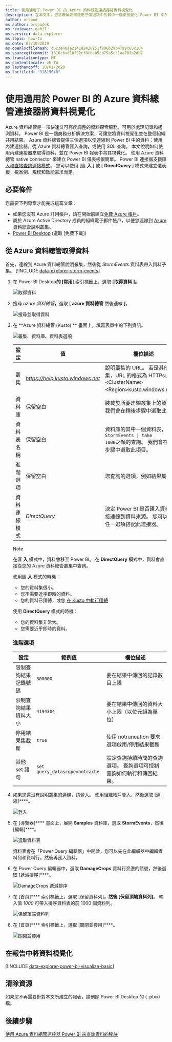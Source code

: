```yaml
---
title: 使用適用于 Power BI 的 Azure 資料總管連接器將資料視覺化
description: 在本文中，您將瞭解如何使用三個選項中的其中一個來視覺化 Power BI 中的資料：適用于 Azure 資料總管的 Power BI 連接器。
author: orspod
ms.author: orspodek
ms.reviewer: gabil
ms.service: data-explorer
ms.topic: how-to
ms.date: 07/10/2019
ms.openlocfilehash: d6c3e49aa2141e2428251f806b29b47a9c65c164
ms.sourcegitcommit: 1618cbad18f92cf0cda85cb79a5cc1aa789a2db7
ms.translationtype: MT
ms.contentlocale: zh-TW
ms.lasthandoff: 10/01/2020
ms.locfileid: "91615048"
---
```

# <a name="visualize-data-using-the-azure-data-explorer-connector-for-power-bi"></a>使用適用於 Power BI 的 Azure 資料總管連接器將資料視覺化

Azure 資料總管是一項快速又可高度調整的資料探索服務，可用於處理記錄和遙測資料。 Power BI 是一個商務分析解決方案，可讓您將資料視覺化並在整個組織共用結果。 Azure 資料總管提供三個選項以便連線到 Power BI 中的資料：使用內建連接器，從 Azure 資料總管匯入查詢，或使用 SQL 查詢。 本文說明如何使用內建連接器來取得資料，並在 Power BI 報表中將其視覺化。 使用 Azure 資料總管 native connector 來建立 Power BI 儀表板很簡單。 Power BI 連接器支援匯 [入和直接查詢連接模式](https://docs.microsoft.com/power-bi/desktop-directquery-about)。 您可以使用 [匯 **入** ] 或 [ **DirectQuery** ] 模式來建立儀表板，視案例、規模和效能需求而定。 

## <a name="prerequisites"></a>必要條件

您需要下列專案才能完成這篇文章：

* 如果您沒有 Azure 訂用帳戶，請在開始前建立[免費 Azure 帳戶](https://azure.microsoft.com/free/)。
* 屬於 Azure Active Directory 成員的組織電子郵件帳戶，以便您連線到 [Azure 資料總管說明叢集](https://dataexplorer.azure.com/clusters/help/databases/samples)。
* [Power BI Desktop](https://powerbi.microsoft.com/get-started/) (選取 [免費下載])

## <a name="get-data-from-azure-data-explorer"></a>從 Azure 資料總管取得資料

首先，連線到 Azure 資料總管說明叢集，然後從 *StormEvents* 資料表帶入資料子集。 [!INCLUDE [data-explorer-storm-events](includes/data-explorer-storm-events.md)]

1. 在 Power BI Desktop**的 [常用**] 索引標籤上，選取 [**取得資料** **]。**

    ![取得資料](media/power-bi-connector/get-data-more.png)

1. 搜尋 *azure 資料總管*，選取 [ **azure 資料總管** 然後連線 **]**。

    ![搜尋並取得資料](media/power-bi-connector/search-get-data.png)

1. 在 **Azure 資料總管 (Kusto) ** 畫面上，填寫表單中的下列資訊。

    ![叢集、資料庫、資料表選項](media/power-bi-connector/cluster-database-table.png)

    | 設定 | 值 | 欄位描述
    |---|---|---
    | 叢集 | *https://help.kusto.windows.net* | 說明叢集的 URL。 若是其他叢集，URL 的格式為 HTTPs://。 * \<ClusterName\> \<Region\>kusto.windows.net*。 |
    | 資料庫 | 保留空白 | 裝載於所要連線叢集上的資料庫。 我們會在稍後步驟中選取此項目。 |
    | 資料表名稱 | 保留空白 | 資料庫的其中一個資料表，或是 <code>StormEvents \| take 1000</code>之類的查詢。 我們會在稍後步驟中選取此項目。 |
    | 進階選項 | 保留空白 | 您查詢的選項，例如結果集大小。
    | 資料連線模式 | *DirectQuery* | 決定 Power BI 是否匯入資料或直接連線到資料來源。 您可以使用任一選項搭配此連接器。 |

    > [!NOTE]
    > 在匯 **入** 模式中，資料會移至 Power BI。 在 **DirectQuery** 模式中，資料會直接從您的 Azure 資料總管叢集中查詢。
    >
    > 使用匯 **入** 模式的時機：
    >
    > * 您的資料集很小。
    > * 您不需要近乎即時的資料。
    > * 您的資料已匯總，或您 [在 Kusto 中執行匯總](kusto/query/summarizeoperator.md#list-of-aggregation-functions)
    >
    > 使用 **DirectQuery** 模式的時機：
    > * 您的資料集非常大。
    > * 您需要近乎即時的資料。

    ### <a name="advanced-options"></a>進階選項

    | 設定 | 範例值 | 欄位描述
    |---|---|---
    | 限制查詢結果記錄號碼| `300000` | 要在結果中傳回的記錄數目上限 |
    | 限制查詢結果資料大小 | `4194304` | 要在結果中傳回的資料大小上限（以位元組為單位） |
    | 停用結果集截斷 | `true` | 使用 notruncation 要求選項啟用/停用結果截斷 |
    | 其他 set 語句 | `set query_datascope=hotcache` | 設定查詢持續時間的查詢選項。 查詢選項可控制查詢如何執行和傳回結果。 |

1. 如果您還沒有說明叢集的連線，請登入。 使用組織帳戶登入，然後選取 [連線]****。

    ![登入](media/power-bi-connector/sign-in.png)

1. 在 [導覽器]**** 畫面上，展開 **Samples** 資料庫，選取 **StormEvents**，然後 [編輯]****。

    ![選取資料表](media/power-bi-connector/select-table.png)

    資料表會在「Power Query 編輯器」中開啟，您可以先在此編輯器中編輯資料列和資料行，然後再匯入資料。

1. 在 Power Query 編輯器中，選取 **DamageCrops** 資料行旁邊的箭號，然後選取 [遞減排序]****。

    ![DamageCrops 遞減排序](media/power-bi-connector/sort-descending.png)

1. 在 [首頁]**** 索引標籤上，選取 [保留資料列]****，然後 [保留頂端資料列]****。 輸入值 *1000* 可帶入排序資料表的前 1000 個資料列。

    ![保留頂端資料列](media/power-bi-connector/keep-top-rows.png)

1. 在 [首頁]**** 索引標籤上，選取 [關閉並套用]****。

    ![關閉並套用](media/power-bi-connector/close-apply.png)

## <a name="visualize-data-in-a-report"></a>在報告中將資料視覺化

[!INCLUDE [data-explorer-power-bi-visualize-basic](includes/data-explorer-power-bi-visualize-basic.md)]

## <a name="clean-up-resources"></a>清除資源

如果您不再需要針對本文所建立的報表，請刪除 Power BI Desktop 的 ( .pbix) 檔。

## <a name="next-steps"></a>後續步驟

[使用 Azure 資料總管連接器 Power BI 來查詢資料的秘訣](power-bi-best-practices.md#tips-for-using-the-azure-data-explorer-connector-for-power-bi-to-query-data)
